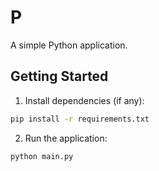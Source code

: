 # P

A simple Python application.

## Getting Started

1. Install dependencies (if any):
```bash
pip install -r requirements.txt
```

2. Run the application:
```bash
python main.py
```
